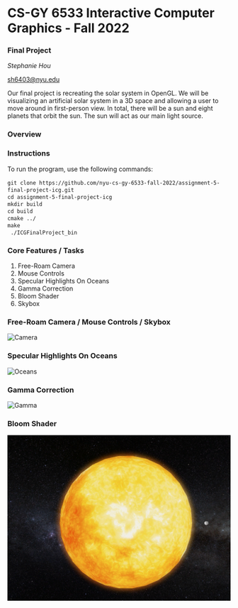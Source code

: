 #  CS-GY 6533 Interactive Computer Graphics - Fall 2022

### Final Project
*Stephanie Hou*

<sh6403@nyu.edu>

Our final project is recreating the solar system in OpenGL. We will be visualizing an artificial solar system in a 3D space and allowing a user to move around in first-person view.  In total, there will be a sun and eight planets that orbit the sun. The sun will act as our main light source. 

### Overview

### Instructions
To run the program, use the following commands:
```
git clone https://github.com/nyu-cs-gy-6533-fall-2022/assignment-5-final-project-icg.git 
cd assignment-5-final-project-icg
mkdir build 
cd build
cmake ../
make
 ./ICGFinalProject_bin
```

### Core Features / Tasks

1. Free-Roam Camera
2. Mouse Controls
3. Specular Highlights On Oceans
4. Gamma Correction
5. Bloom Shader
6. Skybox

### Free-Roam Camera / Mouse Controls / Skybox
![Camera](./images/Camera.gif)

### Specular Highlights On Oceans
![Oceans](./images/Oceans.gif)

### Gamma Correction
![Gamma](./images/Gamma.gif)

### Bloom Shader
![Bloom](./images/Bloom.png)



